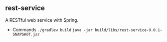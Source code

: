 ## rest-service

A RESTful web service with Spring.

- Commands
    `./gradlew build`
    `java -jar build/libs/rest-service-0.0.1-SNAPSHOT.jar`
